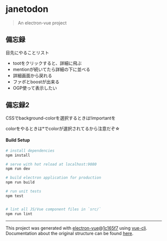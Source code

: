 # janetodon

> An electron-vue project

## 備忘録
目先にやることリスト
- tootをクリックすると、詳細に飛ぶ
- mentionが続いてたら詳細の下に並べる
- 詳細画面から戻れる
- ファボとboostが出来る
- OGP使って表示したい

## 備忘録2
CSSでbackground-colorを選択するときは!importantを

colorをやるときは*でcolorが選択されてるから注意だぞ☆


#### Build Setup

``` bash
# install dependencies
npm install

# serve with hot reload at localhost:9080
npm run dev

# build electron application for production
npm run build

# run unit tests
npm test


# lint all JS/Vue component files in `src/`
npm run lint

```

---

This project was generated with [electron-vue](https://github.com/SimulatedGREG/electron-vue)@[1c165f7](https://github.com/SimulatedGREG/electron-vue/tree/1c165f7c5e56edaf48be0fbb70838a1af26bb015) using [vue-cli](https://github.com/vuejs/vue-cli). Documentation about the original structure can be found [here](https://simulatedgreg.gitbooks.io/electron-vue/content/index.html).
